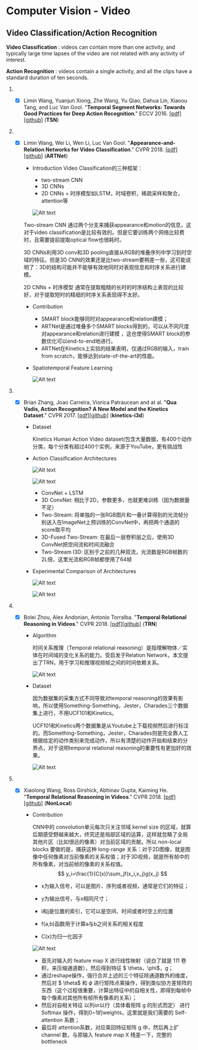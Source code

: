 # Computer Vision - Video

## Video Classification/Action Recognition

**Video Classification** : videos can contain more than one activity, and typically large time lapses of the video are not related with any activity of interest.

**Action Recognition** : videos contain a single activity, and all the clips have a standard duration of ten seconds.

1. - [x] Limin Wang, Yuanjun Xiong, Zhe Wang, Yu Qiao, Dahua Lin, Xiaoou Tang, and Luc Van Gool. "**Temporal Segment Networks: Towards Good Practices for Deep Action Recognition**." ECCV 2016. [[pdf]](https://arxiv.org/abs/1608.00859)[[github]](https://github.com/yjxiong/temporal-segment-networks) (**TSN**)


1. - [x] Limin Wang, Wei Li, Wen Li, Luc Van Gool. "**Appearance-and-Relation Networks for Video Classification**." CVPR 2018. [[pdf]](https://arxiv.org/abs/1711.09125)[[github]](https://github.com/wanglimin/ARTNet) (**ARTNet**)
    
     + Introduction
     Video Classification的三种框架：
        * two-stream CNN 
        * 3D CNNs 
        * 2D CNNs + 时序模型如LSTM，时域卷积，稀疏采样和聚合，attention等
       
        ![Alt text](cv_video/ARN.png)

     Two-stream CNN 通过两个分支来捕获appearance和motion的信息，这对于video classification是比较有效的。但是它要训练两个网络比较费时，且需要提前提取optical flow也很耗时。
     
     3D CNNs利用3D conv和3D pooling直接从RGB的堆叠序列中学习到时空域的特征。但是3D CNN的效果还是比two-stream要稍差一些，这可能说明了：3D的结构可能并不能够有效地同时对表观信息和时序关系进行建模。
     
     2D CNNs + 时序模型 通常在提取粗糙的长时的时序结构上表现的比较好，对于提取短时的精细的时序关系表现得不太好。
     
     + Contribution
        * SMART block能够同时对appearance和relation建模；
        * ARTNet是通过堆叠多个SMART blocks得到的，可以从不同尺度对appearance和relation进行建模 ，这也使得SMART block的参数优化可以end-to-end地进行。
        * ARTNet在Kinetics上实验的结果表明，仅通过RGB的输入，train from scratch，能够达到state-of-the-art的性能。

     + Spatiotemporal Feature Learning
     
        ![Alt text](cv_video/ARN_blocks.png)


1. - [x] Brian Zhang, Joao Carreira, Viorica Patraucean and at al. "**Qua Vadis, Action Recognition? A New Model and the Kinetics Dataset**." CVPR 2017. [[pdf]](https://arxiv.org/abs/1705.077509)[[github]](https://github.com/deepmind/kinetics-i3d/) (**kinetics-i3d**)

     + Dataset

        Kinetics Human Action Video dataset(包含大量数据，有400个动作分类，每个分类有超过400个实例，来源于YouTube，更有挑战性

     + Action Classification Architectures      

        ![Alt text](cv_video/I3D.png)

        ![Alt text](cv_video/I3D_models.png)

        * ConvNet + LSTM
        * 3D ConvNet: 相比于2D，参数更多，也就更难训练（因为数据量不足）
        * Two-Stream: 将单独的一张RGB图片和一叠计算得到的光流帧分别送入在ImageNet上预训练的ConvNet中，再把两个通道的score取平均
        * 3D-Fused Two-Stream: 在最后一层卷积层之后，使用3D ConvNet把空间流和时间流融合
        * Two-Stream I3D: 区别于之前的几种双流，光流数是RGB帧数的2L倍，这里光流和RGB帧都使用了64帧

     + Experimental Comparison of Architectures

        ![Alt text](cv_video/I3D_result1.png)

        ![Alt text](cv_video/I3D_result2.png)

1. - [x] Bolei Zhou, Alex Andonian, Antonio Torralba. "**Temporal Relational Reasoning in Videos**." CVPR 2018. [[pdf]](https://arxiv.org/abs/1711.08496v1)[[github]](https://github.com/metalbubble/TRN-pytorch) (**TRN**)

     + Algorithm

        时间关系推理（Temporal relational reasoning）是指理解物体／实体在时间域的变化关系的能力。受启发于Relation Network，本文提出了TRN，用于学习和推理视频帧之间的时间依赖关系。

        ![Alt text](cv_video/TRN.png)

     + Dataset

       因为数据集的采集方式不同导致对temporal reasoning的效果有影响，所以使用Something-Something，Jester，Charades三个数据集上进行，不用UCF101和Kinetics。

       UCF101和Kinetics两个数据集是从Youtube上下载视频然后进行标注的。而Something-Something，Jester，Charades则是完全靠人工根据给定的动作类别来完成动作，所以有清楚的动作开始和结束的分界点，对于说明temporal relational reasoning的重要性有更加好的效果。

       ![Alt text](cv_video/TRN_dataset.png)

1. - [x] Xiaolong Wang, Ross Girshick, Abhinav Gupta, Kaiming He. "**Temporal Relational Reasoning in Videos**." CVPR 2018. [[pdf]](https://arxiv.org/abs/1711.07971v1)[[github]](https://github.com/facebookresearch/video-nonlocal-net) (**NonLocal**)

      + Contribution

        CNN中的 convolution单元每次只关注邻域 kernel size 的区域，就算后期感受野越来越大，终究还是局部区域的运算，这样就忽略了全局其他片区（比如很远的像素）对当前区域的贡献。所以 non-local blocks 要做的是，捕获这种 long-range 关系：对于2D图像，就是图像中任何像素对当前像素的关系权值；对于3D视频，就是所有帧中的所有像素，对当前帧的像素的关系权值。
        $$
        y_i=\frac{1}{C(x)}\sum_jf(x_i,x_j)g(x_j)
        $$

        * x为输入信号，可以是图片、序列或者视频，通常是它们的特征；

        * y为输出信号，与x相同尺寸；

        * i和j是位置的索引，它可以是空间、时间或者时空上的位置

        * f(a,b)函数用于计算a与b之间关系的相关程度

        * C(x)为归一化因子

        ![Alt text](cv_video/NonLocal.png)

        * 首先对输入的 feature map X 进行线性映射（说白了就是 1*1*1 卷积，来压缩通道数），然后得到特征 $ \theta$，$\phi$，g；
        * 通过reshape操作，强行合并上述的三个特征除通道数外的维度，然后对 $ \theta$ 和 $\phi$  进行矩阵点乘操作，得到类似协方差矩阵的东西（这个过程很重要，计算出特征中的自相关性，即得到每帧中每个像素对其他所有帧所有像素的关系）；
        * 然后对自相关特征 以列or以行（具体看矩阵 g 的形式而定） 进行 Softmax 操作，得到0~1的weights，这里就是我们需要的 Self-attention 系数；
        * 最后将 attention系数，对应乘回特征矩阵 g 中，然后再上扩 channel 数，与原输入 feature map X 残差一下，完整的 bottleneck



